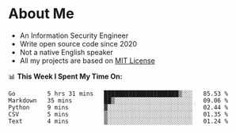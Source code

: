 # About Me

- An Information Security Engineer
- Write open source code since 2020
- Not a native English speaker
- All my projects are based on [MIT License](https://opensource.org/licenses/MIT)

📊 **This Week I Spent My Time On:**
<!--START_SECTION:waka-->
```text
Go         5 hrs 31 mins   █████████████████████▒░░░   85.53 % 
Markdown   35 mins         ██▒░░░░░░░░░░░░░░░░░░░░░░   09.06 % 
Python     9 mins          ▓░░░░░░░░░░░░░░░░░░░░░░░░   02.44 % 
CSV        5 mins          ▒░░░░░░░░░░░░░░░░░░░░░░░░   01.35 % 
Text       4 mins          ▒░░░░░░░░░░░░░░░░░░░░░░░░   01.24 % 
```
<!--END_SECTION:waka-->

